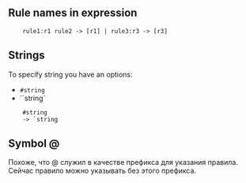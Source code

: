 ## Rule names in expression

```ometajs-eval
    rule1:r1 rule2 -> [r1] | rule3:r3 -> [r3]
```

## Strings

To specify string you have an options:

- `#string`
- ``string`

```ometajs-eval
    #string
    -> `string
```

## Symbol @

Похоже, что @ служил в качестве префикса для указания правила. Сейчас правило можно указывать без этого префикса.  